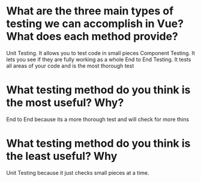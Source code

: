 # What are the three main types of testing we can accomplish in Vue? What does each method provide? 
Unit Testing. It allows you to test code in small pieces
Component Testing.  It lets you see if they are fully working as a whole
End to End Testing.  It tests all  areas of your code and is the most thorough test


# What testing method do you think is the most useful? Why?
End to End because its a more thorough test and will check for more thins
# What testing method do you think is the least useful? Why
Unit Testing because it just checks small pieces at a time.